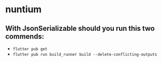 # nuntium


## With JsonSerializable should you run this two commends:
- `flutter pub get`
- `flutter pub run build_runner build --delete-conflicting-outputs`